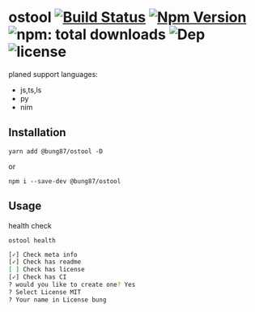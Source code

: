 # ostool [![Build Status](https://travis-ci.org/bung87/ostool.git.svg?branch=master)](https://travis-ci.org/bung87/ostool) [![Npm Version](https://badgen.net/npm/v/@bung87/ostool)](https://www.npmjs.com/package/@bung87/ostool) ![npm: total downloads](https://badgen.net/npm/dt/@bung87/ostool) ![Dep](https://badgen.net/david/dep/bung87/ostool) ![license](https://badgen.net/npm/license/@bung87/ostool)  

planed support languages: 
- js,ts,ls
- py
- nim  

## Installation

`yarn add @bung87/ostool -D`  

or  

`npm i --save-dev @bung87/ostool`  

## Usage  

health check  

`ostool health`  
``` sh
[✓] Check meta info
[✓] Check has readme
[ ] Check has license
[✓] Check has CI
? would you like to create one? Yes
? Select License MIT
? Your name in License bung
```

